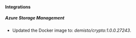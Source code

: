 #### Integrations
##### Azure Storage Management
- Updated the Docker image to: *demisto/crypto:1.0.0.27243*.
